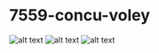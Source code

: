 # 7559-concu-voley

![alt text](https://k31.kn3.net/taringa/1/8/6/6/2/1/34/manzanaresy/672.gif)
![alt text](https://img.buzzfeed.com/buzzfeed-static/static/2014-07/18/8/enhanced/webdr04/anigif_enhanced-buzz-21129-1405685676-5.gif)
![alt text](https://img.buzzfeed.com/buzzfeed-static/static/2014-07/18/8/enhanced/webdr04/anigif_enhanced-buzz-21120-1405685695-14.gif)
